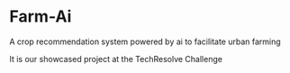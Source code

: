 # Farm-Ai
A crop recommendation system powered by ai to facilitate urban farming

It is our showcased project at the TechResolve Challenge
